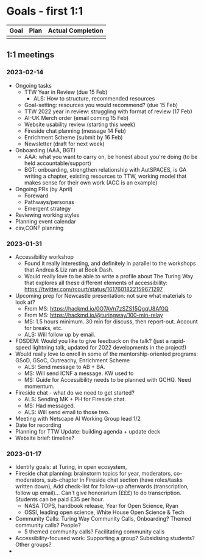 #

# Goals - first 1:1

| Goal | Plan | Actual Completion |
|-----------|----------------------|-------------------|
|           |                      |                   |

## 1:1 meetings

### 2023-02-14
- Ongoing tasks
  - TTW Year in Review (due 15 Feb)
    - ALS: How to structure, recommended resources
  - Goal-setting: resources you would recommend? (due 15 Feb)
  - TTW 2022 year in review: struggling with format of review (17 Feb)
  - AI-UK Merch order (email coming 15 Feb)
  - Website usability review (starting this week)
  - Fireside chat planning (message 14 Feb)
  - Enrichment Scheme (submit by 16 Feb)
  - Newsletter (draft for next week)
- Onboarding (AAA, BGT)
  - AAA: what you want to carry on, be honest about you're doing (to be held accountable/support)
  - BGT: onboarding, strengthen relationship with AutSPACES, is GA writing a chapter, existing resources to TTW, working model that makes sense for their own work (ACC is an example)
- Ongoing PRs (by April) 
  - Foreward
  - Pathways/personas
  - Emergent strategy
- Reviewing working styles
- Planning event calendar
- csv,CONF planning

### 2023-01-31
- Accessibility workshop
  - Found it really interesting, and definitely in parallel to the workshops that Andrea & Liz ran at Book Dash.
  - Would really love to be able to write a profile about The Turing Way that explores all these different elements of accessibility: https://twitter.com/rcourt/status/1617601822159671297
- Upcoming prep for Newcastle presentation: not sure what materials to look at?
  - From MS: https://hackmd.io/0O7AVn7zSZS15QgqU8Af0Q
  - From MS: https://hackmd.io/@turingway/100-min-relay
  - MS: 1.5 hours minimum. 30 min for discuss, then report-out. Account for breaks, etc.
  - ALS: Will follow up by email.
- FOSDEM: Would you like to give feedback on the talk? (just a rapid-speed lightning talk, updated for 2022 developments in the project!)
- Would really love to enroll in some of the mentorship-oriented programs: GSoD, GSoC, Outreachy, Enrichment Scheme
  - ALS: Send message to AB + BA.
  - MS: Will send ICNF a message. KW used to
  - MS: Guide for Accessibility needs to be planned with GCHQ. Need momentum.
- Fireside chat - what do we need to get started?
  - ALS: Sending MK + PH for Fireside chat.
  - MS: Had messaged.
  - ALS: Will send email to those two.
- Meeting with Netscape AI Working Group lead 1/2
- Date for recording
- Planning for TTW Update: building agenda + update deck
- Website brief: timeline?

### 2023-01-17
- Identify goals: at Turing, in open ecosystem,
- Fireside chat planning: brainstorm topics for year, moderators, co-moderators, sub-chapter in Fireside chat section (have roles/tasks written down), Add check-list for follow-up afterwards (transcription, follow up email)... Can't give honorarium (£££) to do transcription. Students can be paid £35 per hour.
  - NASA TOPS, handbook release, Year for Open Science, Ryan
  - OSSI, leading open science, White House Open Science & Tech
- Community Calls: Turing Way Community Calls, Onboarding? Themed community calls? People?
    - 5 themed community calls? Facilitating community calls
- Accessibility-focused work: Supporting a group? Subsidising students? Other groups?
-
